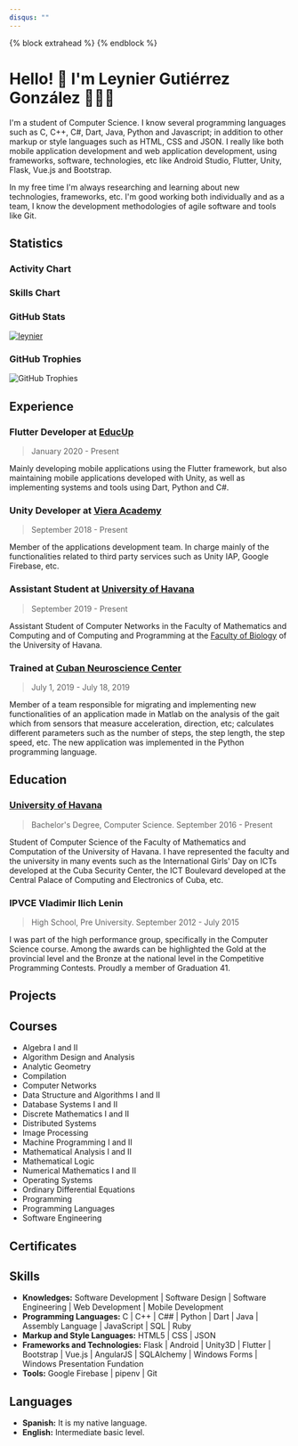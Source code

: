 ```yaml
---
disqus: ""
---
```


{% block extrahead %}
  <meta name="google-site-verification" content="4smed8UwgUr7km-3rN9t5dl5aEQhi7zO7_akZzkUx0A" />
{% endblock %}

# Hello! 👋 I'm Leynier Gutiérrez González 👨🏻‍💻

<codersrank-summary username="leynier"></codersrank-summary>

I'm a student of Computer Science. I know several programming languages such as C, C++, C#, Dart, Java, Python and Javascript; in addition to other markup or style languages such as HTML, CSS and JSON. I really like both mobile application development and web application development, using frameworks, software, technologies, etc like Android Studio, Flutter, Unity, Flask, Vue.js and Bootstrap.

In my free time I'm always researching and learning about new technologies, frameworks, etc. I'm good working both individually and as a team, I know the development methodologies of agile software and tools like Git.

## Statistics

### Activity Chart

<codersrank-activity username="leynier" legend tooltip labels></codersrank-activity>

### Skills Chart

<codersrank-skills-chart username="leynier" legend tooltip labels></codersrank-skills-chart>

### GitHub Stats

<a href="https://github.com/leynier" target="_blanck">
    <img class="img-fluid" src="https://github-readme-stats.vercel.app/api?username=leynier&count_private=true&show_icons=true&title_color=72a0a8&text_color=72a0a8&icon_color=72a0a8" alt="leynier" />
</a>

### GitHub Trophies

![GitHub Trophies](https://github-profile-trophy.vercel.app/?username=leynier&column=3)

## Experience

<!-- <codersrank-work-experience username="leynier"></codersrank-work-experience> -->

### Flutter Developer at [EducUp](https://educup.io)

> January 2020 - Present

Mainly developing mobile applications using the Flutter framework, but also maintaining mobile applications developed with Unity, as well as implementing systems and tools using Dart, Python and C#.

### Unity Developer at [Viera Academy](https://viera.academy)

> September 2018 - Present

Member of the applications development team. In charge mainly of the functionalities related to third party services such as Unity IAP, Google Firebase, etc.

### Assistant Student at [University of Havana](https://www.uh.cu)

> September 2019 - Present

Assistant Student of Computer Networks in the Faculty of Mathematics and Computing and of Computing and Programming at the [Faculty of Biology](https://www.fbio.uh.cu) of the University of Havana.

### Trained at [Cuban Neuroscience Center](http://www.cneuro.cu)

> July 1, 2019 - July 18, 2019

Member of a team responsible for migrating and implementing new functionalities of an application made in Matlab on the analysis of the gait which from sensors that measure acceleration, direction, etc; calculates different parameters such as the number of steps, the step length, the step speed, etc. The new application was implemented in the Python programming language.

## Education

<!-- <codersrank-education username="leynier" certificates="false" grid style="--grid-columns:2"></codersrank-education> -->

### [University of Havana](http://www.uh.cu)

> Bachelor's Degree, Computer Science. September 2016 - Present

Student of Computer Science of the Faculty of Mathematics and Computation of the University of Havana. I have represented the faculty and the university in many events such as the International Girls' Day on ICTs developed at the Cuba Security Center, the ICT Boulevard developed at the Central Palace of Computing and Electronics of Cuba, etc.

### IPVCE Vladimir Ilich Lenin

> High School, Pre University. September 2012 - July 2015

I was part of the high performance group, specifically in the Computer Science course. Among the awards can be highlighted the Gold at the provincial level and the Bronze at the national level in the Competitive Programming Contests. Proudly a member of Graduation 41.

## Projects

<codersrank-portfolio username="leynier" logos></codersrank-portfolio>

## Courses

* Algebra I and II
* Algorithm Design and Analysis
* Analytic Geometry
* Compilation
* Computer Networks
* Data Structure and Algorithms I and II
* Database Systems I and II
* Discrete Mathematics I and II
* Distributed Systems
* Image Processing
* Machine Programming I and II
* Mathematical Analysis I and II
* Mathematical Logic
* Numerical Mathematics I and II
* Operating Systems
* Ordinary Differential Equations
* Programming
* Programming Languages
* Software Engineering

## Certificates

<codersrank-education username="leynier" education="false" grid style="--grid-columns:3"></codersrank-education>

## Skills

* **Knowledges:** Software Development | Software Design | Software Engineering | Web Development | Mobile Development
* **Programming Languages:** C | C++ | C## | Python | Dart | Java | Assembly Language | JavaScript | SQL | Ruby
* **Markup and Style Languages:** HTML5 | CSS | JSON
* **Frameworks and Technologies:** Flask | Android | Unity3D | Flutter | Bootstrap | Vue.js | AngularJS | SQLAlchemy | Windows Forms | Windows Presentation Fundation
* **Tools:** Google Firebase | pipenv | Git

## Languages

* **Spanish:** It is my native language.
* **English:** Intermediate basic level.

<script src="https://unpkg.com/@codersrank/summary@0.9.9/codersrank-summary.min.js"></script>
<script src="https://unpkg.com/@codersrank/activity@0.9.7/codersrank-activity.min.js"></script>
<script src="https://unpkg.com/@codersrank/skills-chart@0.9.10/codersrank-skills-chart.min.js"></script>
<script src="https://unpkg.com/@codersrank/portfolio@0.9.7/codersrank-portfolio.min.js"></script>
<script src="https://unpkg.com/@codersrank/education@0.9.10/codersrank-education.min.js"></script>
<script src="https://unpkg.com/@codersrank/work-experience@0.9.5/codersrank-work-experience.min.js"></script>
